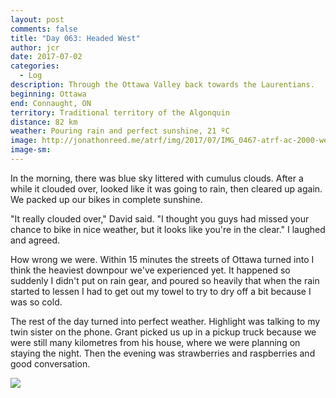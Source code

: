 ```yaml
---
layout: post
comments: false
title: "Day 063: Headed West"
author: jcr
date: 2017-07-02
categories:
  - Log
description: Through the Ottawa Valley back towards the Laurentians.
beginning: Ottawa
end: Connaught, ON
territory: Traditional territory of the Algonquin
distance: 82 km
weather: Pouring rain and perfect sunshine, 21 ºC
image: http://jonathonreed.me/atrf/img/2017/07/IMG_0467-atrf-ac-2000-web.jpg
image-sm:
---
```


In the morning, there was blue sky littered with cumulus clouds. After a while it clouded over, looked like it was going to rain, then cleared up again. We packed up our bikes in complete sunshine.

"It really clouded over," David said. "I thought you guys had missed your chance to bike in nice weather, but it looks like you're in the clear." I laughed and agreed. 

How wrong we were. Within 15 minutes the streets of Ottawa turned into I think the heaviest downpour we've experienced yet. It happened so suddenly I didn't put on rain gear, and poured so heavily that when the rain started to lessen I had to get out my towel to try to dry off a bit because I was so cold.

The rest of the day turned into perfect weather. Highlight was talking to my twin sister on the phone. Grant picked us up in a pickup truck because we were still many kilometres from his house, where we were planning on staying the night. Then the evening was strawberries and raspberries and good conversation.

<img src="http://jonathonreed.me/atrf/img/2017/07/IMG_0471-atrf-ac-2000-web.jpg">